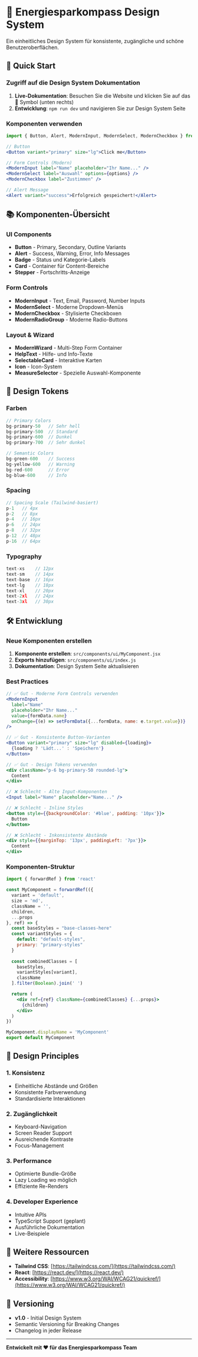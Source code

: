 # 🎨 Energiesparkompass Design System

Ein einheitliches Design System für konsistente, zugängliche und schöne Benutzeroberflächen.

## 🚀 Quick Start

### Zugriff auf die Design System Dokumentation

1. **Live-Dokumentation**: Besuchen Sie die Website und klicken Sie auf das 🎨 Symbol (unten rechts)
2. **Entwicklung**: `npm run dev` und navigieren Sie zur Design System Seite

### Komponenten verwenden

```jsx
import { Button, Alert, ModernInput, ModernSelect, ModernCheckbox } from '../components/ui'

// Button
<Button variant="primary" size="lg">Click me</Button>

// Form Controls (Modern)
<ModernInput label="Name" placeholder="Ihr Name..." />
<ModernSelect label="Auswahl" options={options} />
<ModernCheckbox label="Zustimmen" />

// Alert Message
<Alert variant="success">Erfolgreich gespeichert!</Alert>
```

## 📚 Komponenten-Übersicht

### UI Components
- **Button** - Primary, Secondary, Outline Variants
- **Alert** - Success, Warning, Error, Info Messages
- **Badge** - Status und Kategorie-Labels
- **Card** - Container für Content-Bereiche
- **Stepper** - Fortschritts-Anzeige

### Form Controls
- **ModernInput** - Text, Email, Password, Number Inputs
- **ModernSelect** - Moderne Dropdown-Menüs  
- **ModernCheckbox** - Stylisierte Checkboxen
- **ModernRadioGroup** - Moderne Radio-Buttons

### Layout & Wizard
- **ModernWizard** - Multi-Step Form Container
- **HelpText** - Hilfe- und Info-Texte
- **SelectableCard** - Interaktive Karten
- **Icon** - Icon-System
- **MeasureSelector** - Spezielle Auswahl-Komponente

## 🎯 Design Tokens

### Farben
```js
// Primary Colors
bg-primary-50   // Sehr hell
bg-primary-500  // Standard
bg-primary-600  // Dunkel
bg-primary-700  // Sehr dunkel

// Semantic Colors
bg-green-600    // Success
bg-yellow-600   // Warning  
bg-red-600      // Error
bg-blue-600     // Info
```

### Spacing
```js
// Spacing Scale (Tailwind-basiert)
p-1   // 4px
p-2   // 8px
p-4   // 16px
p-6   // 24px
p-8   // 32px
p-12  // 48px
p-16  // 64px
```

### Typography
```js
text-xs    // 12px
text-sm    // 14px
text-base  // 16px
text-lg    // 18px
text-xl    // 20px
text-2xl   // 24px
text-3xl   // 30px
```

## 🛠️ Entwicklung

### Neue Komponenten erstellen

1. **Komponente erstellen**: `src/components/ui/MyComponent.jsx`
2. **Exports hinzufügen**: `src/components/ui/index.js`
3. **Dokumentation**: Design System Seite aktualisieren

### Best Practices

```jsx
// ✅ Gut - Moderne Form Controls verwenden
<ModernInput 
  label="Name" 
  placeholder="Ihr Name..." 
  value={formData.name}
  onChange={(e) => setFormData({...formData, name: e.target.value})}
/>

// ✅ Gut - Konsistente Button-Varianten
<Button variant="primary" size="lg" disabled={loading}>
  {loading ? 'Lädt...' : 'Speichern'}
</Button>

// ✅ Gut - Design Tokens verwenden
<div className="p-6 bg-primary-50 rounded-lg">
  Content
</div>

// ❌ Schlecht - Alte Input-Komponenten
<Input label="Name" placeholder="Name..." />

// ❌ Schlecht - Inline Styles
<button style={{backgroundColor: '#blue', padding: '10px'}}>
  Button
</button>

// ❌ Schlecht - Inkonsistente Abstände
<div style={{marginTop: '13px', paddingLeft: '7px'}}>
  Content
</div>
```

### Komponenten-Struktur

```jsx
import { forwardRef } from 'react'

const MyComponent = forwardRef(({ 
  variant = 'default',
  size = 'md',
  className = '',
  children,
  ...props 
}, ref) => {
  const baseStyles = "base-classes-here"
  const variantStyles = {
    default: "default-styles",
    primary: "primary-styles"
  }
  
  const combinedClasses = [
    baseStyles, 
    variantStyles[variant], 
    className
  ].filter(Boolean).join(' ')

  return (
    <div ref={ref} className={combinedClasses} {...props}>
      {children}
    </div>
  )
})

MyComponent.displayName = 'MyComponent'
export default MyComponent
```

## 🎨 Design Principles

### 1. Konsistenz
- Einheitliche Abstände und Größen
- Konsistente Farbverwendung  
- Standardisierte Interaktionen

### 2. Zugänglichkeit
- Keyboard-Navigation
- Screen Reader Support
- Ausreichende Kontraste
- Focus-Management

### 3. Performance
- Optimierte Bundle-Größe
- Lazy Loading wo möglich
- Effiziente Re-Renders

### 4. Developer Experience
- Intuitive APIs
- TypeScript Support (geplant)
- Ausführliche Dokumentation
- Live-Beispiele

## 📖 Weitere Ressourcen

- **Tailwind CSS**: [https://tailwindcss.com/](https://tailwindcss.com/)
- **React**: [https://react.dev/](https://react.dev/)
- **Accessibility**: [https://www.w3.org/WAI/WCAG21/quickref/](https://www.w3.org/WAI/WCAG21/quickref/)

## 🔄 Versioning

- **v1.0** - Initial Design System
- Semantic Versioning für Breaking Changes
- Changelog in jeder Release

---

**Entwickelt mit ❤️ für das Energiesparkompass Team** 